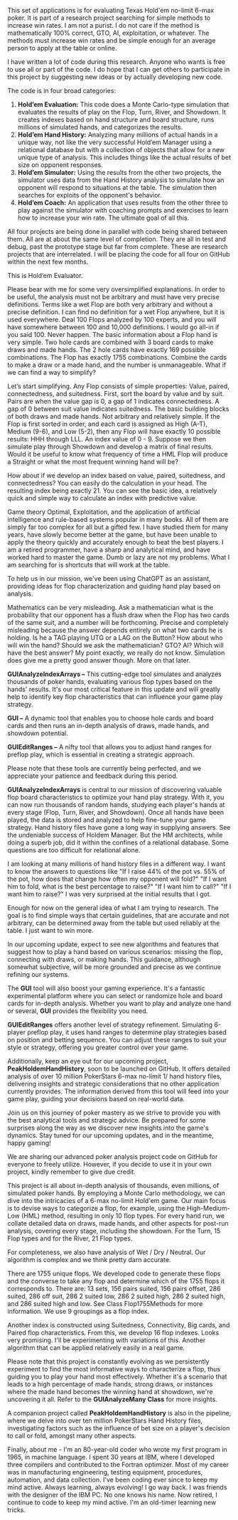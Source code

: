 


This set of applications is for evaluating Texas Hold'em no-limit 6-max poker. It is part of a research project searching for simple methods to increase win rates. I am not a purist. I do not care if the method is mathematically 100% correct, GTO, AI, exploitation, or whatever. The methods must increase win rates and be simple enough for an average person to apply at the table or online.

I have written a lot of code during this research. Anyone who wants is free to use all or part of the code. I do hope that I can get others to participate in this project by suggesting new ideas or by actually developing new code.

The code is in four broad categories:

1. **Hold’em Evaluation:** This code does a Monte Carlo-type simulation that evaluates the results of play on the Flop, Turn, River, and Showdown. It creates indexes based on hand structure and board structure, runs millions of simulated hands, and categorizes the results.
1. **Hold’em Hand History:** Analyzing many millions of actual hands in a unique way, not like the very successful Hold’em Manager using a relational database but with a collection of objects that allow for a new unique type of analysis. This includes things like the actual results of bet size on opponent responses.
1. **Hold’em Simulator:** Using the results from the other two projects, the simulator uses data from the Hand History analysis to simulate how an opponent will respond to situations at the table. The simulation then searches for exploits of the opponent's behavior.
1. **Hold’em Coach:** An application that uses results from the other three to play against the simulator with coaching prompts and exercises to learn how to increase your win rate. The ultimate goal of all this.

All four projects are being done in parallel with code being shared between them. All are at about the same level of completion. They are all in test and debug, past the prototype stage but far from complete. These are research projects that are interrelated. I will be placing the code for all four on GitHub within the next few months.

This is Hold’em Evaluator. 

Please bear with me for some very oversimplified explanations. In order to be useful, the analysis must not be arbitrary and must have very precise definitions. Terms like a wet Flop are both very arbitrary and without a precise definition. I can find no definition for a wet Flop anywhere, but it is used everywhere. Deal 100 Flops analyzed by 100 experts, and you will have somewhere between 100 and 10,000 definitions. I would go all-in if you said 100. Never happen. The basic information about a Flop hand is very simple. Two hole cards are combined with 3 board cards to make draws and made hands. The 2 hole cards have exactly 169 possible combinations. The Flop has exactly 1755 combinations. Combine the cards to make a draw or a made hand, and the number is unmanageable. What if we can find a way to simplify?

Let’s start simplifying. Any Flop consists of simple properties: Value, paired, connectedness, and suitedness. First, sort the board by value and by suit. Pairs are when the value gap is 0, a gap of 1 indicates connectedness. A gap of 0 between suit value indicates suitedness. The basic building blocks of both draws and made hands. Not arbitrary and relatively simple. If the Flop is first sorted in order, and each card is assigned as High (A-T), Medium (9-6), and Low (5-2), then any Flop will have exactly 10 possible results: HHH through LLL. An index value of 0 - 9. Suppose we then simulate play through Showdown and develop a matrix of final results. Would it be useful to know what frequency of time a HML Flop will produce a Straight or what the most frequent winning hand will be?

How about if we develop an index based on value, paired, suitedness, and connectedness? You can easily do the calculation in your head. The resulting index being exactly 21. You can see the basic idea, a relatively quick and simple way to calculate an index with predictive value.

Game theory Optimal, Exploitation, and the application of artificial intelligence and rule-based systems popular in many books. All of them are simply far too complex for all but a gifted few. I have studied them for many years, have slowly become better at the game, but have been unable to apply the theory quickly and accurately enough to beat the best players. I am a retired programmer, have a sharp and analytical mind, and have worked hard to master the game. Dumb or lazy are not my problems. What I am searching for is shortcuts that will work at the table.

To help us in our mission, we've been using ChatGPT as an assistant, providing ideas for flop characterization and guiding hand play based on analysis.

Mathematics can be very misleading. Ask a mathematician what is the probability that our opponent has a flush draw when the Flop has two cards of the same suit, and a number will be forthcoming. Precise and completely misleading because the answer depends entirely on what two cards he is holding. Is he a TAG playing UTG or a LAG on the Button? How about who will win the hand? Should we ask the mathematician? GTO? AI? Which will have the best answer? My point exactly, we really do not know. Simulation does give me a pretty good answer though. More on that later.

**GUIAnalyzeIndexArrays –** This cutting-edge tool simulates and analyzes thousands of poker hands, evaluating various flop types based on the hands' results. It's our most critical feature in this update and will greatly help to identify key flop characteristics that can influence your game play strategy.

**GUI –** A dynamic tool that enables you to choose hole cards and board cards and then runs an in-depth analysis of draws, made hands, and showdown potential.

**GUIEditRanges –** A nifty tool that allows you to adjust hand ranges for preflop play, which is essential in creating a strategic approach.

Please note that these tools are currently being perfected, and we appreciate your patience and feedback during this period.

**GUIAnalyzeIndexArrays** is central to our mission of discovering valuable flop board characteristics to optimize your hand play strategy. With it, you can now run thousands of random hands, studying each player's hands at every stage (Flop, Turn, River, and Showdown). Once all hands have been played, the data is stored and analyzed to help fine-tune your game strategy. Hand history files have gone a long way in supplying answers. See the undeniable success of Holdem Manager. But the HM architects, while doing a superb job, did it within the confines of a relational database. Some questions are too difficult for relational alone.

I am looking at many millions of hand history files in a different way. I want to know the answers to questions like "If I raise 44% of the pot vs. 55% of the pot, how does that change how often my opponent will fold?" "If I want him to fold, what is the best percentage to raise?" "If I want him to call?" "If I want him to raise?" I was very surprised at the initial results that I got.

Enough for now on the general idea of what I am trying to research. The goal is to find simple ways that certain guidelines, that are accurate and not arbitrary, can be determined away from the table but used reliably at the table. I just want to win more.

In our upcoming update, expect to see new algorithms and features that suggest how to play a hand based on various scenarios: missing the flop, connecting with draws, or making hands. This guidance, although somewhat subjective, will be more grounded and precise as we continue refining our systems.

The **GUI** tool will also boost your gaming experience. It's a fantastic experimental platform where you can select or randomize hole and board cards for in-depth analysis. Whether you want to play and analyze one hand or several, **GUI** provides the flexibility you need.

**GUIEditRanges** offers another level of strategy refinement. Simulating 6-player preflop play, it uses hand ranges to determine play strategies based on position and betting sequence. You can adjust these ranges to suit your style or strategy, offering you greater control over your game.

Additionally, keep an eye out for our upcoming project, **PeakHoldemHandHistory**, soon to be launched on GitHub. It offers detailed analysis of over 10 million PokerStars 6-max no-limit $1/$ hand history files, delivering insights and strategic considerations that no other application currently provides. The information derived from this tool will feed into your game play, guiding your decisions based on real-world data.

Join us on this journey of poker mastery as we strive to provide you with the best analytical tools and strategic advice. Be prepared for some surprises along the way as we discover new insights into the game's dynamics. Stay tuned for our upcoming updates, and in the meantime, happy gaming!

We are sharing our advanced poker analysis project code on GitHub for everyone to freely utilize. However, if you decide to use it in your own project, kindly remember to give due credit.

This project is all about in-depth analysis of thousands, even millions, of simulated poker hands. By employing a Monte Carlo methodology, we can dive into the intricacies of a 6-max no-limit Hold'em game. Our main focus is to devise ways to categorize a flop, for example, using the High-Medium-Low (HML) method, resulting in only 10 flop types. For every hand run, we collate detailed data on draws, made hands, and other aspects for post-run analysis, covering every stage, including the showdown. For the Turn, 15 Flop types and for the River, 21 Flop types.

For completeness, we also have analysis of Wet / Dry / Neutral. Our algorithm is complex and we think pretty darn accurate.

There are 1755 unique flops. We developed code to generate these flops and the converse to take any flop and determine which of the 1755 flops it corresponds to. There are: 13 sets, 156 pairs suited, 156 pairs offset, 286 suited, 286 off suit, 286 2 suited low, 286 2 suited high, 286 2 suited high, and 286 suited high and low. See Class Flop1755Methods for more information. We use 9 groupings as a flop index.

Another index is constructed using Suitedness, Connectivity, Big cards, and Paired flop characteristics. From this, we develop 16 flop indexes. Looks very promising. I'll be experimenting with variations of this. Another algorithm that can be applied relatively easily in a real game.

Please note that this project is constantly evolving as we persistently experiment to find the most informative ways to characterize a flop, thus guiding you to play your hand most effectively. Whether it's a scenario that leads to a high percentage of made hands, strong draws, or instances where the made hand becomes the winning hand at showdown, we're uncovering it all. Refer to the **GUIAnalyzeMany Class** for more insights.

A companion project called **PeakHoldemHandHistory** is also in the pipeline, where we delve into over ten million PokerStars Hand History files, investigating factors such as the influence of bet size on a player's decision to call or fold, amongst many other aspects. 

Finally, about me - I'm an 80-year-old coder who wrote my first program in 1965, in machine language. I spent 30 years at IBM, where I developed three compilers and contributed to the Fortran optimizer. Most of my career was in manufacturing engineering, testing equipment, procedures, automation, and data collection. I've been coding ever since to keep my mind active. Always learning, always evolving! I go way back. I was friends with the designer of the IBM PC. No one knows his name. Now retired, I continue to code to keep my mind active. I'm an old-timer learning new tricks.



